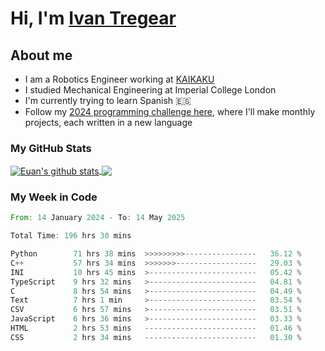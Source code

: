 # Hi, I'm [Ivan Tregear](https://www.linkedin.com/in/ivantregear/)

## About me

* I am a Robotics Engineer working at [KAIKAKU](https://github.com/KAIKAKU-AI)
* I studied Mechanical Engineering at Imperial College London
* I'm currently trying to learn Spanish :es:
* Follow my [2024 programming challenge here](https://github.com/ITregear?tab=repositories), where I'll make monthly projects, each written in a new language


### My GitHub Stats

<a href="#my-github-stats">
  <img align="center" src="https://github-readme-stats.vercel.app/api?username=itregear&count_private=true&show_icons=true&include_all_commits=true&theme=material-palenight" alt="Euan's github stats" />
</a>

<a href="#my-github-stats">
  <img align="center" src="https://github-readme-stats.vercel.app/api/top-langs/?username=itregear&layout=compact&theme=material-palenight" />
</a>

### My Week in Code
<!--START_SECTION:waka-->

```rust
From: 14 January 2024 - To: 14 May 2025

Total Time: 196 hrs 30 mins

Python        71 hrs 38 mins  >>>>>>>>>----------------   36.12 %
C++           57 hrs 34 mins  >>>>>>>------------------   29.03 %
INI           10 hrs 45 mins  >------------------------   05.42 %
TypeScript    9 hrs 32 mins   >------------------------   04.81 %
C             8 hrs 54 mins   >------------------------   04.49 %
Text          7 hrs 1 min     >------------------------   03.54 %
CSV           6 hrs 57 mins   >------------------------   03.51 %
JavaScript    6 hrs 36 mins   >------------------------   03.33 %
HTML          2 hrs 53 mins   -------------------------   01.46 %
CSS           2 hrs 34 mins   -------------------------   01.30 %
```

<!--END_SECTION:waka-->
